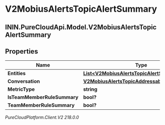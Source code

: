 # V2MobiusAlertsTopicAlertSummary

## ININ.PureCloudApi.Model.V2MobiusAlertsTopicAlertSummary

## Properties

|Name | Type | Description | Notes|
|------------ | ------------- | ------------- | -------------|
| **Entities** | [**List&lt;V2MobiusAlertsTopicAlertSummaryEntity&gt;**](V2MobiusAlertsTopicAlertSummaryEntity) |  | [optional] |
| **Conversation** | [**V2MobiusAlertsTopicAddressableEntityRef**](V2MobiusAlertsTopicAddressableEntityRef) |  | [optional] |
| **MetricType** | **string** |  | [optional] |
| **IsTeamMemberRuleSummary** | **bool?** |  | [optional] |
| **TeamMemberRuleSummary** | **bool?** |  | [optional] |



_PureCloudPlatform.Client.V2 218.0.0_
